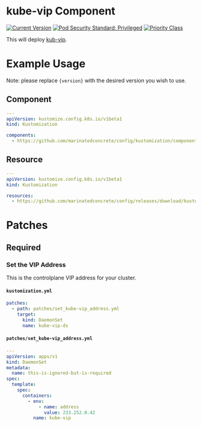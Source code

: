 # kube-vip Component

[![Current Version](https://img.shields.io/badge/dynamic/json?style=for-the-badge&label=version&query=%24.kustomization%2Fcomponents%2Fkube-vip&url=https%3A%2F%2Fraw.githubusercontent.com%2Fmarinatedconcrete%2Fconfig%2Frefs%2Fheads%2Fmain%2F.release-please-manifest.json)](https://github.com/marinatedconcrete/config/releases?q=%22kustomize-kube-vip%22)
[![Pod Security Standard: Privileged](https://img.shields.io/badge/pod_security_standard-privileged-red?style=for-the-badge&logo=kubernetes&logoColor=%23326CE5)](https://kubernetes.io/docs/concepts/security/pod-security-standards/)
[![Priority Class](https://img.shields.io/badge/dynamic/yaml?style=for-the-badge&label=priorityclass&url=https%3A%2F%2Fgithub.com%2Fmarinatedconcrete%2Fconfig%2Fraw%2Frefs%2Fheads%2Fmain%2Fkustomization%2Fcomponents%2Fkube-vip%2Fdaemonset.yml&query=%24.spec.template.spec.priorityClassName)](https://github.com/marinatedconcrete/config/tree/main/kustomization/components/priorityclass)

This will deploy [kub-vip](https://kube-vip.io/).

# Example Usage

Note: please replace `{version}` with the desired version you wish to use.

## Component

```yaml
---
apiVersion: kustomize.config.k8s.io/v1beta1
kind: Kustomization

components:
  - https://github.com/marinatedconcrete/config/kustomization/components/kube-vip?ref=kustomize-kube-vip@v{version}
```

## Resource

```yaml
---
apiVersion: kustomize.config.k8s.io/v1beta1
kind: Kustomization

resources:
  - https://github.com/marinatedconcrete/config/releases/download/kustomize-kube-vip@v{version}/kube-vip.yml
```

# Patches

## Required

### Set the VIP Address

This is the controlplane VIP address for your cluster.

#### `kustomization.yml`

```yaml
patches:
  - path: patches/set_kube-vip_address.yml
    target:
      kind: DaemonSet
      name: kube-vip-ds
```

#### `patches/set_kube-vip_address.yml`

```yaml
---
apiVersion: apps/v1
kind: DaemonSet
metadata:
  name: this-is-ignored-but-is-required
spec:
  template:
    spec:
      containers:
        - env:
            - name: address
              value: 233.252.0.42
          name: kube-vip
```
